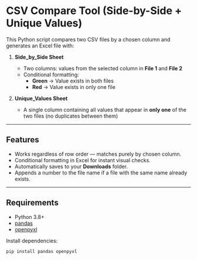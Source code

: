 # CSV Compare Tool (Side-by-Side + Unique Values)

This Python script compares two CSV files by a chosen column and generates an Excel file with:

1. **Side_by_Side Sheet**  
   - Two columns: values from the selected column in **File 1** and **File 2**  
   - Conditional formatting:  
     - **Green** → Value exists in both files  
     - **Red** → Value exists in only one file

2. **Unique_Values Sheet**  
   - A single column containing all values that appear in **only one** of the two files (no duplicates between them)

---

## Features
- Works regardless of row order — matches purely by chosen column.
- Conditional formatting in Excel for instant visual checks.
- Automatically saves to your **Downloads** folder.
- Appends a number to the file name if a file with the same name already exists.

---

## Requirements
- Python 3.8+
- [pandas](https://pandas.pydata.org/)
- [openpyxl](https://openpyxl.readthedocs.io/)

Install dependencies:
```bash
pip install pandas openpyxl
